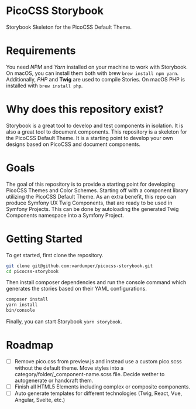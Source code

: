 # PicoCSS Storybook

Storybook Skeleton for the PicoCSS Default Theme.

# Requirements

You need _NPM_ and _Yarn_ installed on your machine to work with Storybook. On macOS, you can install them both with brew `brew install npm yarn`.
Additionally, _PHP_ and __Twig__ are used to compile Stories. On macOS PHP is installed with `brew install php`.

# Why does this repository exist?

Storybook is a great tool to develop and test components in isolation. It is also a great tool to document components. This repository is a skeleton for the PicoCSS Default Theme. It is a starting point to develop your own designs based on PicoCSS and document components.

# Goals

The goal of this repository is to provide a starting point for developing PicoCSS Themes and Color Schemes.
Starting off with a component library utilizing the PicoCSS Default Theme. As an extra benefit, this repo can produce Symfony UX Twig Components, that are ready to be used in Symfony Projects. This can be done by autoloading the generated Twig Components namespace into a Symfony Project.

# Getting Started

To get started, first clone the repository.

```bash
git clone git@github.com:vardumper/picocss-storybook.git
cd picocss-storybook
```

Then install composer dependencies and run the console command which generates the stories based on their YAML configurations.

```bash
composer install
yarn install
bin/console
```

Finally, you can start Storybook `yarn storybook`.

# Roadmap

- [ ] Remove pico.css from preview.js and instead use a custom pico.scss without the default theme. Move styles into a category/folder/_component-name.scss file. Decide wether to autogenerate or handcraft them.
- [ ] Finish all HTML5 Elements including complex or composite components.
- [ ] Auto generate templates for different technologies (Twig, React, Vue, Angular, Svelte, etc.)